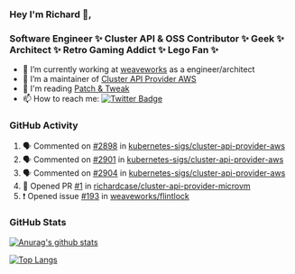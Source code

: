 ### Hey I'm Richard 👋, 

<h3 align="left">Software Engineer ✨ Cluster API & OSS Contributor ✨ Geek ✨ Architect ✨ Retro Gaming Addict ✨ Lego Fan ✨</h3>

- 🔭 I’m currently working at [weaveworks](https://github.com/weaveworks) as a engineer/architect
- 👯 I’m a maintainer of [Cluster API Provider AWS](https://github.com/kubernetes-sigs/cluster-api-provider-aws)
- 💬 I'm reading [Patch & Tweak](https://bjooks.com/products/patch-tweak-exploring-modular-synthesis)
- 📫 How to reach me: [![Twitter Badge](https://img.shields.io/badge/-@fruit_case-00acee?style=flat&logo=Twitter&logoColor=white)](https://twitter.com/intent/follow?screen_name=fruit_case "Follow on Twitter")

### GitHub Activity 

<!--START_SECTION:activity-->
1. 🗣 Commented on [#2898](https://github.com/kubernetes-sigs/cluster-api-provider-aws/issues/2898) in [kubernetes-sigs/cluster-api-provider-aws](https://github.com/kubernetes-sigs/cluster-api-provider-aws)
2. 🗣 Commented on [#2901](https://github.com/kubernetes-sigs/cluster-api-provider-aws/issues/2901) in [kubernetes-sigs/cluster-api-provider-aws](https://github.com/kubernetes-sigs/cluster-api-provider-aws)
3. 🗣 Commented on [#2904](https://github.com/kubernetes-sigs/cluster-api-provider-aws/issues/2904) in [kubernetes-sigs/cluster-api-provider-aws](https://github.com/kubernetes-sigs/cluster-api-provider-aws)
4. 💪 Opened PR [#1](https://github.com/richardcase/cluster-api-provider-microvm/pull/1) in [richardcase/cluster-api-provider-microvm](https://github.com/richardcase/cluster-api-provider-microvm)
5. ❗️ Opened issue [#193](https://github.com/weaveworks/flintlock/issues/193) in [weaveworks/flintlock](https://github.com/weaveworks/flintlock)
<!--END_SECTION:activity-->

### GitHub Stats

[![Anurag's github stats](https://github-readme-stats.vercel.app/api?username=richardcase&count_private=true&show_icons=true)](https://github.com/anuraghazra/github-readme-stats)

[![Top Langs](https://github-readme-stats.vercel.app/api/top-langs/?username=richardcase&hide=html&layout=compact)](https://github.com/anuraghazra/github-readme-stats)
